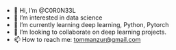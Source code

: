 - 👋 Hi, I’m @C0R0N33L
- 👀 I’m interested in data science
- 🌱 I’m currently learning deep learning, Python, Pytorch
- 💞️ I’m looking to collaborate on deep learning projects.
- 📫 How to reach me: tommanzur@gmail.com

<!---
C0R0N33L/C0R0N33L is a ✨ special ✨ repository because its `README.md` (this file) appears on your GitHub profile.
You can click the Preview link to take a look at your changes.
--->
